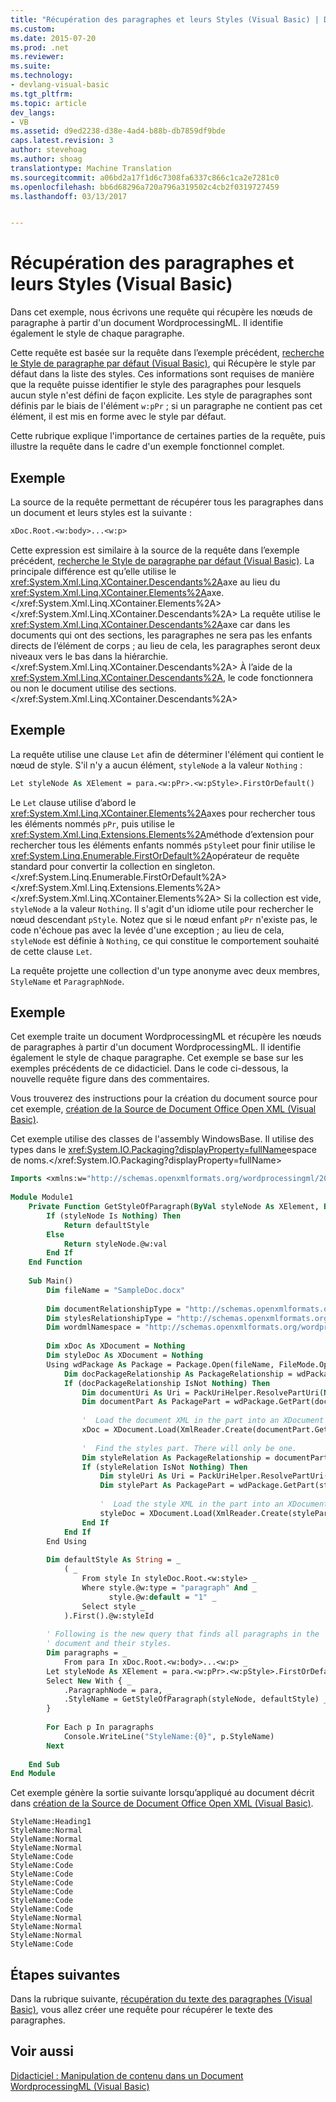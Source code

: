 ```yaml
---
title: "Récupération des paragraphes et leurs Styles (Visual Basic) | Documents Microsoft"
ms.custom: 
ms.date: 2015-07-20
ms.prod: .net
ms.reviewer: 
ms.suite: 
ms.technology:
- devlang-visual-basic
ms.tgt_pltfrm: 
ms.topic: article
dev_langs:
- VB
ms.assetid: d9ed2238-d38e-4ad4-b88b-db7859df9bde
caps.latest.revision: 3
author: stevehoag
ms.author: shoag
translationtype: Machine Translation
ms.sourcegitcommit: a06bd2a17f1d6c7308fa6337c866c1ca2e7281c0
ms.openlocfilehash: bb6d68296a720a796a319502c4cb2f0319727459
ms.lasthandoff: 03/13/2017


---
```

# <a name="retrieving-the-paragraphs-and-their-styles-visual-basic"></a>Récupération des paragraphes et leurs Styles (Visual Basic)
Dans cet exemple, nous écrivons une requête qui récupère les nœuds de paragraphe à partir d'un document WordprocessingML. Il identifie également le style de chaque paragraphe.  
  
 Cette requête est basée sur la requête dans l’exemple précédent, [recherche le Style de paragraphe par défaut (Visual Basic)](../../../../visual-basic/programming-guide/concepts/linq/finding-the-default-paragraph-style.md), qui Récupère le style par défaut dans la liste des styles. Ces informations sont requises de manière que la requête puisse identifier le style des paragraphes pour lesquels aucun style n'est défini de façon explicite. Les style de paragraphes sont définis par le biais de l'élément `w:pPr` ; si un paragraphe ne contient pas cet élément, il est mis en forme avec le style par défaut.  
  
 Cette rubrique explique l'importance de certaines parties de la requête, puis illustre la requête dans le cadre d'un exemple fonctionnel complet.  
  
## <a name="example"></a>Exemple  
 La source de la requête permettant de récupérer tous les paragraphes dans un document et leurs styles est la suivante :  
  
```vb  
xDoc.Root.<w:body>...<w:p>  
```  
  
 Cette expression est similaire à la source de la requête dans l’exemple précédent, [recherche le Style de paragraphe par défaut (Visual Basic)](../../../../visual-basic/programming-guide/concepts/linq/finding-the-default-paragraph-style.md). La principale différence est qu’elle utilise le <xref:System.Xml.Linq.XContainer.Descendants%2A>axe au lieu du <xref:System.Xml.Linq.XContainer.Elements%2A>axe.</xref:System.Xml.Linq.XContainer.Elements%2A> </xref:System.Xml.Linq.XContainer.Descendants%2A> La requête utilise le <xref:System.Xml.Linq.XContainer.Descendants%2A>axe car dans les documents qui ont des sections, les paragraphes ne sera pas les enfants directs de l’élément de corps ; au lieu de cela, les paragraphes seront deux niveaux vers le bas dans la hiérarchie.</xref:System.Xml.Linq.XContainer.Descendants%2A> À l’aide de la <xref:System.Xml.Linq.XContainer.Descendants%2A>, le code fonctionnera ou non le document utilise des sections.</xref:System.Xml.Linq.XContainer.Descendants%2A>  
  
## <a name="example"></a>Exemple  
 La requête utilise une clause `Let` afin de déterminer l'élément qui contient le nœud de style. S'il n'y a aucun élément, `styleNode` a la valeur `Nothing` :  
  
```vb  
Let styleNode As XElement = para.<w:pPr>.<w:pStyle>.FirstOrDefault()  
```  
  
 Le `Let` clause utilise d’abord le <xref:System.Xml.Linq.XContainer.Elements%2A>axes pour rechercher tous les éléments nommés `pPr`, puis utilise le <xref:System.Xml.Linq.Extensions.Elements%2A>méthode d’extension pour rechercher tous les éléments enfants nommés `pStyle`et pour finir utilise le <xref:System.Linq.Enumerable.FirstOrDefault%2A>opérateur de requête standard pour convertir la collection en singleton.</xref:System.Linq.Enumerable.FirstOrDefault%2A> </xref:System.Xml.Linq.Extensions.Elements%2A> </xref:System.Xml.Linq.XContainer.Elements%2A> Si la collection est vide, `styleNode` a la valeur `Nothing`. Il s'agit d'un idiome utile pour rechercher le nœud descendant `pStyle`. Notez que si le nœud enfant `pPr` n'existe pas, le code n'échoue pas avec la levée d'une exception ; au lieu de cela, `styleNode` est définie à `Nothing`, ce qui constitue le comportement souhaité de cette clause `Let`.  
  
 La requête projette une collection d'un type anonyme avec deux membres, `StyleName` et `ParagraphNode`.  
  
## <a name="example"></a>Exemple  
 Cet exemple traite un document WordprocessingML et récupère les nœuds de paragraphes à partir d'un document WordprocessingML. Il identifie également le style de chaque paragraphe. Cet exemple se base sur les exemples précédents de ce didacticiel. Dans le code ci-dessous, la nouvelle requête figure dans des commentaires.  
  
 Vous trouverez des instructions pour la création du document source pour cet exemple, [création de la Source de Document Office Open XML (Visual Basic)](../../../../visual-basic/programming-guide/concepts/linq/creating-the-source-office-open-xml-document.md).  
  
 Cet exemple utilise des classes de l'assembly WindowsBase. Il utilise des types dans le <xref:System.IO.Packaging?displayProperty=fullName>espace de noms.</xref:System.IO.Packaging?displayProperty=fullName>  
  
```vb  
Imports <xmlns:w="http://schemas.openxmlformats.org/wordprocessingml/2006/main">  
  
Module Module1  
    Private Function GetStyleOfParagraph(ByVal styleNode As XElement, ByVal defaultStyle As String) As String  
        If (styleNode Is Nothing) Then  
            Return defaultStyle  
        Else  
            Return styleNode.@w:val  
        End If  
    End Function  
  
    Sub Main()  
        Dim fileName = "SampleDoc.docx"  
  
        Dim documentRelationshipType = "http://schemas.openxmlformats.org/officeDocument/2006/relationships/officeDocument"  
        Dim stylesRelationshipType = "http://schemas.openxmlformats.org/officeDocument/2006/relationships/styles"  
        Dim wordmlNamespace = "http://schemas.openxmlformats.org/wordprocessingml/2006/main"  
  
        Dim xDoc As XDocument = Nothing  
        Dim styleDoc As XDocument = Nothing  
        Using wdPackage As Package = Package.Open(fileName, FileMode.Open, FileAccess.Read)  
            Dim docPackageRelationship As PackageRelationship = wdPackage.GetRelationshipsByType(documentRelationshipType).FirstOrDefault()  
            If (docPackageRelationship IsNot Nothing) Then  
                Dim documentUri As Uri = PackUriHelper.ResolvePartUri(New Uri("/", UriKind.Relative), docPackageRelationship.TargetUri)  
                Dim documentPart As PackagePart = wdPackage.GetPart(documentUri)  
  
                '  Load the document XML in the part into an XDocument instance.  
                xDoc = XDocument.Load(XmlReader.Create(documentPart.GetStream()))  
  
                '  Find the styles part. There will only be one.  
                Dim styleRelation As PackageRelationship = documentPart.GetRelationshipsByType(stylesRelationshipType).FirstOrDefault()  
                If (styleRelation IsNot Nothing) Then  
                    Dim styleUri As Uri = PackUriHelper.ResolvePartUri(documentUri, styleRelation.TargetUri)  
                    Dim stylePart As PackagePart = wdPackage.GetPart(styleUri)  
  
                    '  Load the style XML in the part into an XDocument instance.  
                    styleDoc = XDocument.Load(XmlReader.Create(stylePart.GetStream()))  
                End If  
            End If  
        End Using  
  
        Dim defaultStyle As String = _  
            ( _  
                From style In styleDoc.Root.<w:style> _  
                Where style.@w:type = "paragraph" And _  
                      style.@w:default = "1" _  
                Select style _  
            ).First().@w:styleId  
  
        ' Following is the new query that finds all paragraphs in the  
        ' document and their styles.  
        Dim paragraphs = _  
            From para In xDoc.Root.<w:body>...<w:p> _  
        Let styleNode As XElement = para.<w:pPr>.<w:pStyle>.FirstOrDefault() _  
        Select New With { _  
            .ParagraphNode = para, _  
            .StyleName = GetStyleOfParagraph(styleNode, defaultStyle) _  
        }  
  
        For Each p In paragraphs  
            Console.WriteLine("StyleName:{0}", p.StyleName)  
        Next  
  
    End Sub  
End Module  
```  
  
 Cet exemple génère la sortie suivante lorsqu’appliqué au document décrit dans [création de la Source de Document Office Open XML (Visual Basic)](../../../../visual-basic/programming-guide/concepts/linq/creating-the-source-office-open-xml-document.md).  
  
```  
StyleName:Heading1  
StyleName:Normal  
StyleName:Normal  
StyleName:Normal  
StyleName:Code  
StyleName:Code  
StyleName:Code  
StyleName:Code  
StyleName:Code  
StyleName:Code  
StyleName:Code  
StyleName:Normal  
StyleName:Normal  
StyleName:Normal  
StyleName:Code  
```  
  
## <a name="next-steps"></a>Étapes suivantes  
 Dans la rubrique suivante, [récupération du texte des paragraphes (Visual Basic)](../../../../visual-basic/programming-guide/concepts/linq/retrieving-the-text-of-the-paragraphs.md), vous allez créer une requête pour récupérer le texte des paragraphes.  
  
## <a name="see-also"></a>Voir aussi  
 [Didacticiel : Manipulation de contenu dans un Document WordprocessingML (Visual Basic)](../../../../visual-basic/programming-guide/concepts/linq/tutorial-manipulating-content-in-a-wordprocessingml-document.md)
